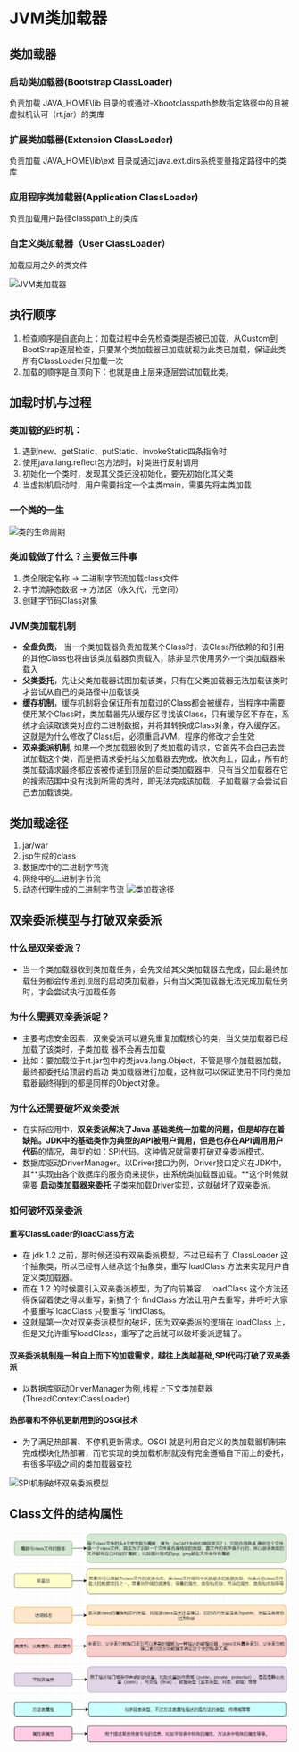 # JVM类加载器


## 类加载器
### 启动类加载器(Bootstrap ClassLoader)
负责加载 JAVA_HOME\lib 目录的或通过-Xbootclasspath参数指定路径中的且被虚拟机认可（rt.jar）的类库
### 扩展类加载器(Extension ClassLoader)
负责加载 JAVA_HOME\lib\ext 目录或通过java.ext.dirs系统变量指定路径中的类库
### 应用程序类加载器(Application ClassLoader)
负责加载用户路径classpath上的类库
### 自定义类加载器（User ClassLoader）
加载应用之外的类文件

![](/images/jvm/jvm-cl.png "JVM类加载器")

##  执行顺序
1. 检查顺序是自底向上：加载过程中会先检查类是否被已加载，从Custom到BootStrap逐层检查，只要某个类加载器已加载就视为此类已加载，保证此类所有ClassLoader只加载一次
2. 加载的顺序是自顶向下：也就是由上层来逐层尝试加载此类。

## 加载时机与过程
### 类加载的四时机：
1. 遇到new、getStatic、putStatic、invokeStatic四条指令时
2. 使用java.lang.reflect包方法时，对类进行反射调用
3. 初始化一个类时，发现其父类还没初始化，要先初始化其父类
4. 当虚拟机启动时，用户需要指定一个主类main，需要先将主类加载

### 一个类的一生
![](/images/jvm/jvm-class-left.png "类的生命周期")

### 类加载做了什么？主要做三件事
1. 类全限定名称 → 二进制字节流加载class文件
2. 字节流静态数据 → 方法区（永久代，元空间）
3. 创建字节码Class对象

### JVM类加载机制 
* **全盘负责**， 当一个类加载器负责加载某个Class时，该Class所依赖的和引用的其他Class也将由该类加载器负责载入，除非显示使用另外一个类加载器来载入 
* **父类委托**，先让父类加载器试图加载该类，只有在父类加载器无法加载该类时才尝试从自己的类路径中加载该类 
* **缓存机制**，缓存机制将会保证所有加载过的Class都会被缓存，当程序中需要使用某个Class时，类加载器先从缓存区寻找该Class，只有缓存区不存在，系统才会读取该类对应的二进制数据，并将其转换成Class对象，存入缓存区。这就是为什么修改了Class后，必须重启JVM，程序的修改才会生效 
* **双亲委派机制**, 如果一个类加载器收到了类加载的请求，它首先不会自己去尝试加载这个类，而是把请求委托给父加载器去完成，依次向上，因此，所有的类加载请求最终都应该被传递到顶层的启动类加载器中，只有当父加载器在它的搜索范围中没有找到所需的类时，即无法完成该加载，子加载器才会尝试自己去加载该类。


## 类加载途径
1. jar/war
2. jsp生成的class
3. 数据库中的二进制字节流
4. 网络中的二进制字节流
5. 动态代理生成的二进制字节流
![](/images/jvmjvm-cl-channel.png "类加载途径")


## 双亲委派模型与打破双亲委派
### 什么是双亲委派？
* 当一个类加载器收到类加载任务，会先交给其父类加载器去完成，因此最终加载任务都会传递到顶层的启动类加载器，只有当父类加载器无法完成加载任务时，才会尝试执行加载任务
### 为什么需要双亲委派呢？
* 主要考虑安全因素，双亲委派可以避免重复加载核心的类，当父类加载器已经加载了该类时，子类加载
器不会再去加载
* 比如：要加载位于rt.jar包中的类java.lang.Object，不管是哪个加载器加载，最终都委托给顶层的启动
类加载器进行加载，这样就可以保证使用不同的类加载器最终得到的都是同样的Object对象。
### 为什么还需要破坏双亲委派
* 在实际应用中，**双亲委派解决了Java 基础类统一加载的问题，但是却存在着缺陷。**JDK中的基础类作为典型的API被用户调用，但是也存在**API调用用户代码**的情况，典型的如：SPI代码。这种情况就需要打破双亲委派模式。
*  数据库驱动DriverManager。以Driver接口为例，Driver接口定义在JDK中，其**实现由各个数据库的服务商来提供，由系统类加载器加载。**这个时候就需要 **启动类加载器来委托** 子类来加载Driver实现，这就破坏了双亲委派。

### 如何破坏双亲委派
#### 重写ClassLoader的loadClass方法
* 在 jdk 1.2 之前，那时候还没有双亲委派模型，不过已经有了 ClassLoader 这个抽象类，所以已经有人继承这个抽象类，重写 loadClass 方法来实现用户自定义类加载器。
* 而在 1.2 的时候要引入双亲委派模型，为了向前兼容， loadClass 这个方法还得保留着使之得以重写，新搞了个 findClass 方法让用户去重写，并呼吁大家不要重写 loadClass 只要重写 findClass。
* 这就是第一次对双亲委派模型的破坏，因为双亲委派的逻辑在 loadClass 上，但是又允许重写loadClass，重写了之后就可以破坏委派逻辑了。
#### 双亲委派机制是一种自上而下的加载需求，越往上类越基础,SPI代码打破了双亲委派
* 以数据库驱动DriverManager为例,线程上下文类加载器(ThreadContextClassLoader)

#### 热部署和不停机更新用到的OSGI技术
* 为了满足热部署、不停机更新需求。OSGI 就是利用自定义的类加载器机制来完成模块化热部署，而它实现的类加载机制就没有完全遵循自下而上的委托，有很多平级之间的类加载器查找

![](/images/jvm/jvm-cl-break.png "SPI机制破坏双亲委派模型")

## Class文件的结构属性
![](/images/jvm/class-struct.png "类的结构")


